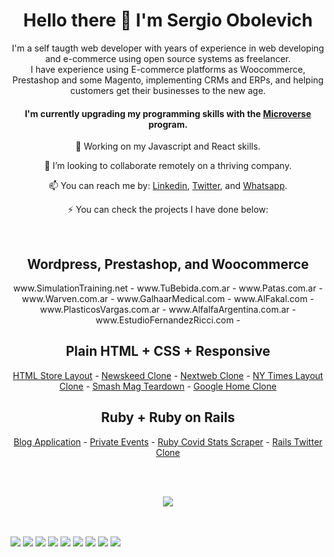 <h1 align="center">Hello there 👋 I'm Sergio Obolevich</h1>

<p align="center">I'm a self taugth web developer with years of experience in web developing and e-commerce using open source systems as freelancer.<br>
      I have experience using E-commerce platforms as Woocommerce, Prestashop and some Magento, implementing CRMs and ERPs, and helping customers get their businesses to the new age.
</p>

<h4 align="center"> I'm currently upgrading my programming skills with the <a href="https://www.microverse.org" target="_blank">Microverse</a> program.</h4>

<p align="center"> 🔭 Working on my Javascript and React skills.</p>
<p align="center">  👯 I’m looking to collaborate remotely on a thriving company.</p>
<p align="center">  📫 You can reach me by: <a href="https://www.linkedin.com/in/sergio-obolevich" target="_blank">Linkedin</a>, <a href="https://twitter.com/SergioObolevich" target="_blank">Twitter</a>, and <a href="https://wa.me/5493515055933" target="_blank">Whatsapp</a>.</p>

<p align="center">⚡ You can check the projects I have done below:</p>

<br>
<h2 align="center">Wordpress, Prestashop, and Woocommerce</h2>
      
<p align="center">
      www.SimulationTraining.net -
      www.TuBebida.com.ar -
      www.Patas.com.ar -
      www.Warven.com.ar -
      www.GalhaarMedical.com -
      www.AlFakal.com -
      www.PlasticosVargas.com.ar -
      www.AlfalfaArgentina.com.ar -
      www.EstudioFernandezRicci.com -
</p>

<h2 align="center">Plain HTML + CSS + Responsive</h2>

<p align="center">
      <a href="https://chubaquelo.github.io/HTML-Online-Store-Capstone/">HTML Store Layout</a> -
      <a href="https://chubaquelo.github.io/Bootstrap-Newsweek-Clone/">Newskeed Clone</a> -
      <a href="https://chubaquelo.github.io/The-Next-Web-Responsive-Clone/">Nextweb Clone</a> -
      <a href="https://chubaquelo.github.io/NYtimes-Clone-Project/">NY Times Layout Clone</a> -
      <a href="https://chubaquelo.github.io/Smashing-Mag-Teardown/">Smash Mag Teardown</a> -
      <a href="https://chubaquelo.github.io/google-homepage">Google Home Clone</a>
</p>

<h2 align="center">Ruby + Ruby on Rails</h2>

<p align="center">
      <a href="https://github.com/chubaquelo/Tech-Articles-Blog">Blog Application</a> -
      <a href="https://github.com/chubaquelo/Private-Events">Private Events</a> -
      <a href="https://github.com/chubaquelo/Ruby-Covid-Stats-Scraper">Ruby Covid Stats Scraper</a> -
      <a href="https://github.com/chubaquelo/Rails-Twitteeer">Rails Twitter Clone</a>
</p>
<br><br>

<p align="center"><img href="https://github.com/chubaquelo" src="https://github-readme-stats.vercel.app/api/top-langs/?username=chubaquelo&layout=compact)"></p>
<br><br>

<p align="center" style="display: inline;">
      <img src="https://img.shields.io/badge/html5%20-%23E34F26.svg?&style=for-the-badge&logo=html5&logoColor=white" href="#">
      <img src="https://img.shields.io/badge/css3%20-%231572B6.svg?&style=for-the-badge&logo=css3&logoColor=white" href="#">
      <img src="https://img.shields.io/badge/bootstrap%20-%23563D7C.svg?&style=for-the-badge&logo=bootstrap&logoColor=white" href="#">
      <img src="https://img.shields.io/badge/ruby-%23CC342D.svg?&style=for-the-badge&logo=ruby&logoColor=white" href="#">
      <img src="https://img.shields.io/badge/rails%20-%23CC0000.svg?&style=for-the-badge&logo=ruby-on-rails&logoColor=white" href="#">
      <img src="https://img.shields.io/badge/react%20-%2320232a.svg?&style=for-the-badge&logo=react&logoColor=%2361DAFB" href="#">
      <img src="https://img.shields.io/badge/redux%20-%23593d88.svg?&style=for-the-badge&logo=redux&logoColor=white" href="#">
      <img src="https://img.shields.io/badge/mysql-%2300f.svg?&style=for-the-badge&logo=mysql&logoColor=white" href="#">
      <img src="https://img.shields.io/badge/Amazon%20AWS-%23232F3E?logo=amazon-aws&logoColor=white&style=for-the-badge" href="#">
</p>


